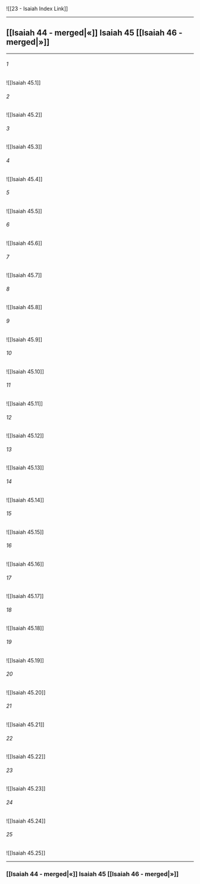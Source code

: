 ![[23 - Isaiah Index Link]]

---
##  [[Isaiah 44 - merged|«]] Isaiah 45 [[Isaiah 46 - merged|»]]

---

###### 1
![[Isaiah 45.1]] 

###### 2
![[Isaiah 45.2]] 

###### 3
![[Isaiah 45.3]] 

###### 4
![[Isaiah 45.4]]

###### 5 
![[Isaiah 45.5]] 

###### 6
![[Isaiah 45.6]] 

###### 7
![[Isaiah 45.7]] 

###### 8
![[Isaiah 45.8]] 

###### 9
![[Isaiah 45.9]] 

###### 10
![[Isaiah 45.10]] 

###### 11
![[Isaiah 45.11]] 

###### 12
![[Isaiah 45.12]]

###### 13
![[Isaiah 45.13]] 

###### 14
![[Isaiah 45.14]] 

###### 15
![[Isaiah 45.15]]

###### 16
![[Isaiah 45.16]] 

###### 17
![[Isaiah 45.17]]

###### 18
![[Isaiah 45.18]] 

###### 19
![[Isaiah 45.19]] 

###### 20
![[Isaiah 45.20]]

###### 21
![[Isaiah 45.21]] 

###### 22
![[Isaiah 45.22]] 

###### 23
![[Isaiah 45.23]]

###### 24
![[Isaiah 45.24]] 

###### 25
![[Isaiah 45.25]]


---
###  [[Isaiah 44 - merged|«]] Isaiah 45 [[Isaiah 46 - merged|»]]